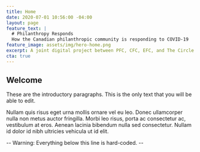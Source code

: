 ```yaml
---
title: Home
date: 2020-07-01 10:56:00 -04:00
layout: page
feature_text: |
  # Philanthropy Responds
  How the Canadian philanthropic community is responding to COVID-19
feature_image: assets/img/hero-home.png
excerpt: A joint digital project between PFC, CFC, EFC, and The Circle.
cta: true
---
```


## Welcome

These are the introductory paragraphs. This is the only text that you will be able to edit.

Nullam quis risus eget urna mollis ornare vel eu leo. Donec ullamcorper nulla non metus auctor fringilla. Morbi leo risus, porta ac consectetur ac, vestibulum at eros. Aenean lacinia bibendum nulla sed consectetur. Nullam id dolor id nibh ultricies vehicula ut id elit.

--  Warning: Everything below this line is hard-coded. --